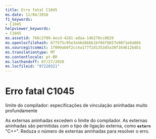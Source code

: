 ```yaml
---
title: Erro fatal C1045
ms.date: 11/04/2016
f1_keywords:
- C1045
helpviewer_keywords:
- C1045
ms.assetid: 766c2f89-4ecd-4281-adaa-14b270cc0829
ms.openlocfilehash: 677575c95e3e46d4bbb1bf04f8657e98f1e0a06b
ms.sourcegitcommit: 1f009ab0f2cc4a177f2d1353d5a38f164612bdb1
ms.translationtype: MT
ms.contentlocale: pt-BR
ms.lasthandoff: 07/27/2020
ms.locfileid: "87220321"
---
```

# <a name="fatal-error-c1045"></a>Erro fatal C1045

limite do compilador: especificações de vinculação aninhadas muito profundamente

As externas aninhadas excedem o limite do compilador. As externas aninhadas são permitidas com o tipo de ligação externa, como **`extern`** "C++". Reduza o número de externas aninhadas para resolver o erro.
